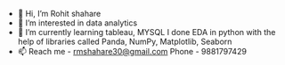 - 👋 Hi, I’m Rohit shahare
- 👀 I’m interested in data analytics
- 🌱 I’m currently learning tableau, MYSQL 
     I done EDA in python with the help of libraries called Panda, NumPy, Matplotlib, Seaborn
- 📫 Reach me - rmshahare30@gmail.com
     Phone - 9881797429

<!---
Rohitshahare/Rohitshahare is a ✨ special ✨ repository because its `README.md` (this file) appears on your GitHub profile.
You can click the Preview link to take a look at your changes.
--->

